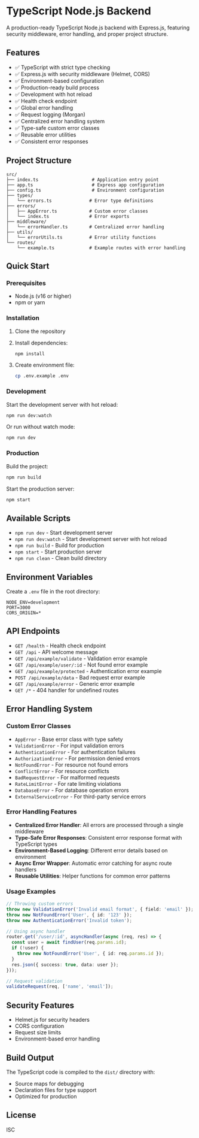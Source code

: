 # TypeScript Node.js Backend

A production-ready TypeScript Node.js backend with Express.js, featuring security middleware, error handling, and proper project structure.

## Features

- ✅ TypeScript with strict type checking
- ✅ Express.js with security middleware (Helmet, CORS)
- ✅ Environment-based configuration
- ✅ Production-ready build process
- ✅ Development with hot reload
- ✅ Health check endpoint
- ✅ Global error handling
- ✅ Request logging (Morgan)
- ✅ Centralized error handling system
- ✅ Type-safe custom error classes
- ✅ Reusable error utilities
- ✅ Consistent error responses

## Project Structure

```
src/
├── index.ts                    # Application entry point
├── app.ts                      # Express app configuration
├── config.ts                   # Environment configuration
├── types/
│   └── errors.ts              # Error type definitions
├── errors/
│   ├── AppError.ts            # Custom error classes
│   └── index.ts               # Error exports
├── middleware/
│   └── errorHandler.ts        # Centralized error handling
├── utils/
│   └── errorUtils.ts          # Error utility functions
└── routes/
    └── example.ts             # Example routes with error handling
```

## Quick Start

### Prerequisites

- Node.js (v16 or higher)
- npm or yarn

### Installation

1. Clone the repository
2. Install dependencies:
   ```bash
   npm install
   ```

3. Create environment file:
   ```bash
   cp .env.example .env
   ```

### Development

Start the development server with hot reload:
```bash
npm run dev:watch
```

Or run without watch mode:
```bash
npm run dev
```

### Production

Build the project:
```bash
npm run build
```

Start the production server:
```bash
npm start
```

## Available Scripts

- `npm run dev` - Start development server
- `npm run dev:watch` - Start development server with hot reload
- `npm run build` - Build for production
- `npm start` - Start production server
- `npm run clean` - Clean build directory

## Environment Variables

Create a `.env` file in the root directory:

```env
NODE_ENV=development
PORT=3000
CORS_ORIGIN=*
```

## API Endpoints

- `GET /health` - Health check endpoint
- `GET /api` - API welcome message
- `GET /api/example/validate` - Validation error example
- `GET /api/example/user/:id` - Not found error example
- `GET /api/example/protected` - Authentication error example
- `POST /api/example/data` - Bad request error example
- `GET /api/example/error` - Generic error example
- `GET /*` - 404 handler for undefined routes

## Error Handling System

### Custom Error Classes
- `AppError` - Base error class with type safety
- `ValidationError` - For input validation errors
- `AuthenticationError` - For authentication failures
- `AuthorizationError` - For permission denied errors
- `NotFoundError` - For resource not found errors
- `ConflictError` - For resource conflicts
- `BadRequestError` - For malformed requests
- `RateLimitError` - For rate limiting violations
- `DatabaseError` - For database operation errors
- `ExternalServiceError` - For third-party service errors

### Error Handling Features
- **Centralized Error Handler**: All errors are processed through a single middleware
- **Type-Safe Error Responses**: Consistent error response format with TypeScript types
- **Environment-Based Logging**: Different error details based on environment
- **Async Error Wrapper**: Automatic error catching for async route handlers
- **Reusable Utilities**: Helper functions for common error patterns

### Usage Examples

```typescript
// Throwing custom errors
throw new ValidationError('Invalid email format', { field: 'email' });
throw new NotFoundError('User', { id: '123' });
throw new AuthenticationError('Invalid token');

// Using async handler
router.get('/user/:id', asyncHandler(async (req, res) => {
  const user = await findUser(req.params.id);
  if (!user) {
    throw new NotFoundError('User', { id: req.params.id });
  }
  res.json({ success: true, data: user });
}));

// Request validation
validateRequest(req, ['name', 'email']);
```

## Security Features

- Helmet.js for security headers
- CORS configuration
- Request size limits
- Environment-based error handling

## Build Output

The TypeScript code is compiled to the `dist/` directory with:
- Source maps for debugging
- Declaration files for type support
- Optimized for production

## License

ISC 